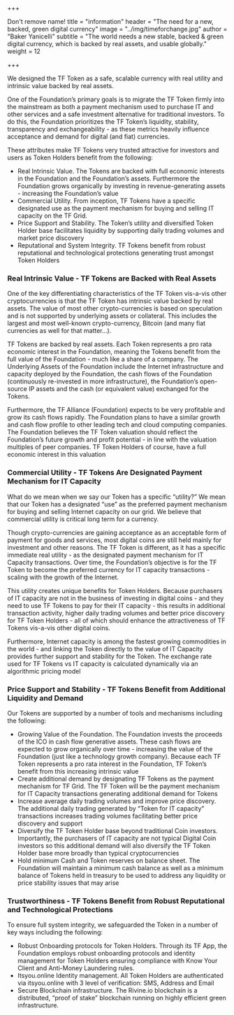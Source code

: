 +++

Don't remove name! title = "information" header = "The need for a new, backed, green digital currency" image = "../img/timeforchange.jpg" author = "Baker Yanicelli" subtitle = "The world needs a new stable, backed & green digital currency, which is backed by real assets, and usable globally." weight = 12

+++ 

We designed the TF Token as a safe, scalable currency with real utility and intrinsic value backed by real assets. 

One of the Foundation’s primary goals is to migrate the TF Token firmly into the mainstream as both a payment mechanism used to purchase IT and other services and a safe investment alternative for traditional investors.  To do this, the Foundation prioritizes the TF Token’s liquidity, stability, transparency and exchangeability - as these metrics heavily influence acceptance and demand for digital (and fiat) currencies. 

These attributes make TF Tokens very trusted attractive for investors and users as Token Holders benefit from the following:

* Real Intrinsic Value.  The Tokens are backed with full economic interests in the Foundation and the Foundation’s assets.  Furthermore the Foundation grows organically by investing in revenue-generating assets  - increasing the Foundation’s value
* Commercial Utility.  From inception, TF Tokens have a specific designated use as the payment mechanism for buying and selling IT capacity on the TF Grid.
* Price Support and Stability.  The Token’s utility and diversified Token Holder base facilitates liquidity by supporting daily trading volumes and market price discovery 
* Reputational and System Integrity. TF Tokens benefit from robust reputational and technological protections generating trust amongst Token Holders

### Real Intrinsic Value - TF Tokens are Backed  with Real Assets
One of the key differentiating characteristics of the TF Token vis-a-vis other cryptocurrencies is that the TF Token has intrinsic value backed by real assets.  The value of most other crypto-currencies is based on speculation and is not supported by underlying assets or collateral.  This includes the largest and most well-known crypto-currency, Bitcoin (and many fiat currencies as well for that matter…).

TF Tokens are backed by real assets.  Each Token represents a pro rata economic interest in the Foundation, meaning the Tokens benefit from the full value of the Foundation - much like a share of a company.  The Underlying Assets of the Foundation include the Internet infrastructure and capacity deployed by the Foundation, the cash flows of the Foundation (continuously re-invested in more infrastructure), the Foundation’s open-source IP assets and the cash (or equivalent value) exchanged for the Tokens.

Furthermore, the TF Alliance (Foundation) expects to be very profitable and grow its cash flows rapidly. The Foundation plans to have a similar growth and cash flow profile to other leading tech and cloud computing companies.   The Foundation believes the TF Token valuation should reflect the Foundation’s future growth and profit potential - in line with the valuation multiples of peer companies. TF Token Holders of course, have a full economic interest in this valuation 

### Commercial Utility - TF Tokens Are Designated Payment Mechanism for IT Capacity

What do we mean when we say our Token has a specific “utility?”  We mean that our Token has a designated “use” as the preferred payment mechanism for buying and selling Internet capacity on our grid.  We believe that commercial utility is critical long term for a currency.

 Though crypto-currencies are gaining acceptance as an acceptable form of payment for goods and services, most digital coins are still held mainly for investment and other reasons.  The TF Token is different, as it has a specific immediate real utility - as the designated payment mechanism for IT Capacity transactions.  Over time, the Foundation’s objective is for the TF Token to become the preferred currency for IT capacity transactions - scaling with the growth of the Internet.
 
This utility creates unique benefits for Token Holders.  Because purchasers of IT capacity are not in the business of investing in digital coins - and they need to use TF Tokens to pay for their IT capacity - this results in additional transaction activity, higher  daily trading volumes and better price discovery for TF Token Holders - all of which should enhance the attractiveness of TF Tokens vis-a-vis other digital coins.

Furthermore, Internet capacity is among the fastest growing commodities in the world - and linking the Token directly to the value of IT Capacity provides further support and stability for the Token.  The exchange rate used for TF Tokens vs IT capacity is calculated dynamically via an algorithmic pricing model


### Price Support and Stability - TF Tokens Benefit from Additional Liquidity and Demand
Our Tokens are supported by a number of tools and mechanisms including the following:

* Growing Value of the Foundation.  The Foundation invests the proceeds of the ICO in cash flow generative assets.  These cash flows are expected to grow organically over time - increasing the value of the Foundation (just like a technology growth company).  Because each TF Token represents a pro rata interest in the Foundation, TF Token’s benefit from this increasing intrinsic value  
* Create additional demand by designating TF Tokens as the payment mechanism for TF Grid.  The TF Token will be the payment mechanism for IT Capacity transactions generating additional demand for Tokens
* Increase average daily trading volumes and improve price discovery.  The additional daily trading generated by “Token for IT capacity” transactions increases trading volumes facilitating better price discovery and support
* Diversify the TF Token Holder base beyond traditional Coin investors.  Importantly, the purchasers of IT capacity are not typical Digital Coin investors so this additional demand will also diversify the TF Token Holder base more broadly than typical cryptocurrencies 
* Hold minimum Cash and Token reserves on balance sheet.  The Foundation will maintain a minimum cash balance as well as a minimum balance of Tokens held in treasury to be used to address any liquidity or price stability issues that may arise 

### Trustworthiness - TF Tokens Benefit from Robust Reputational and Technological Protections
To ensure full system integrity, we safeguarded the Token in a number of key ways including the following: 

* Robust Onboarding protocols for Token Holders.  Through its TF App, the Foundation employs robust onboarding protocols and identity management for Token Holders ensuring compliance with Know Your Client and Anti-Money Laundering rules. 
* Itsyou.online Identity management.  All Token Holders are authenticated via itsyou.online with  3 level of verification: SMS, Address and Email
* Secure Blockchain infrastructure.  The Rivine.io blockchain is a distributed, “proof of stake” blockchain running on highly efficient green infrastructure.